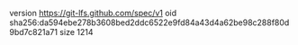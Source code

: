 version https://git-lfs.github.com/spec/v1
oid sha256:da594ebe278b3608bed2ddc6522e9fd84a43d4a62be98c288f80d9bd7c821a71
size 1214
